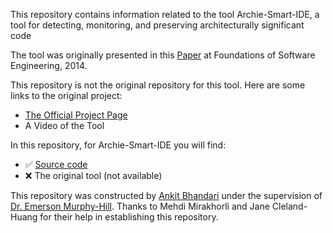 This repository contains information related to the tool Archie-Smart-IDE, a tool for detecting, monitoring, and preserving architecturally significant code

The tool was originally presented in this [Paper](http://dl.acm.org/citation.cfm?id=2661671) at Foundations of Software Engineering, 2014.

This repository is not the original repository for this tool. Here are some links to the original project:

+ [The Official Project Page](https://github.com/ArchieProject/Archie-Smart-IDE)
+ A Video of the Tool 

In this repository, for Archie-Smart-IDE you will find:
+ :white_check_mark: [Source code](https://github.com/ArchieProject/Archie-Smart-IDE)
+ :x: The original tool (not available)

This repository was constructed by [Ankit Bhandari](https://github.com/Ankit491) under the supervision of [Dr. Emerson Murphy-Hill](https://github.com/CaptainEmerson). Thanks to Mehdi Mirakhorli and 	Jane Cleland-Huang for their help in establishing this repository.
